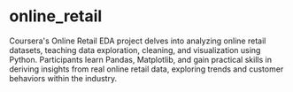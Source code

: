 # online_retail
Coursera's Online Retail EDA project delves into analyzing online retail datasets, teaching data exploration, cleaning, and visualization using Python. Participants learn Pandas, Matplotlib, and gain practical skills in deriving insights from real online retail data, exploring trends and customer behaviors within the industry.
